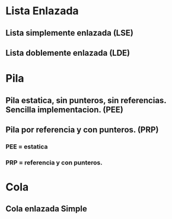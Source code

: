 # Lista Enlazada

## Lista simplemente enlazada (LSE)
## Lista doblemente enlazada (LDE)

# Pila

## Pila estatica, sin punteros, sin referencias. Sencilla implementacion. (PEE)
## Pila por referencia y con punteros. (PRP)

### PEE = estatica
### PRP = referencia y con punteros.

# Cola

## Cola enlazada Simple

